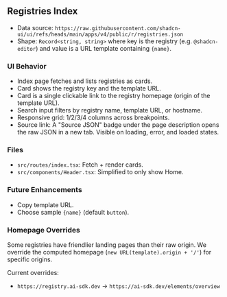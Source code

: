 ## Registries Index

- Data source: `https://raw.githubusercontent.com/shadcn-ui/ui/refs/heads/main/apps/v4/public/r/registries.json`
- Shape: `Record<string, string>` where key is the registry (e.g. `@shadcn-editor`) and value is a URL template containing `{name}`.

### UI Behavior

- Index page fetches and lists registries as cards.
- Card shows the registry key and the template URL.
- Card is a single clickable link to the registry homepage (origin of the template URL).
- Search input filters by registry name, template URL, or hostname.
- Responsive grid: 1/2/3/4 columns across breakpoints.
- Source link: A "Source JSON" badge under the page description opens the raw JSON in a new tab. Visible on loading, error, and loaded states.

### Files

- `src/routes/index.tsx`: Fetch + render cards.
- `src/components/Header.tsx`: Simplified to only show Home.

### Future Enhancements

- Copy template URL.
- Choose sample `{name}` (default `button`).

### Homepage Overrides

Some registries have friendlier landing pages than their raw origin. We override the computed homepage (`new URL(template).origin + '/'`) for specific origins.

Current overrides:

- `https://registry.ai-sdk.dev` → `https://ai-sdk.dev/elements/overview`
